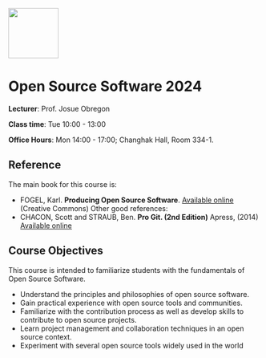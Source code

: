 <p><img src="https://upload.wikimedia.org/wikipedia/commons/1/1b/Seoultech_LOGO.png" width=100 ></p>

Open Source Software 2024
================================

**Lecturer**: Prof. Josue Obregon

**Class time**: Tue 10:00 - 13:00 

**Office Hours**: Mon 14:00 - 17:00; Changhak Hall, Room 334-1. 

## Reference

The main book for this course is:
* FOGEL, Karl. **Producing Open Source Software**. [Available online](http://producingoss.com) (Creative Commons)
Other good references:
* CHACON, Scott and STRAUB, Ben. **Pro Git. (2nd Edition)** Apress, (2014) [Available online](https://git-scm.com/book/en/v2)  

## Course Objectives

This course is intended to familiarize students with the fundamentals of Open Source Software. 

* Understand the principles and philosophies of open source software.
* Gain practical experience with open source tools and communities.
* Familiarize with the contribution process as well as develop skills to contribute to open source projects.
* Learn project management and collaboration techniques in an open source context.
* Experiment with several open source tools widely used in the world

